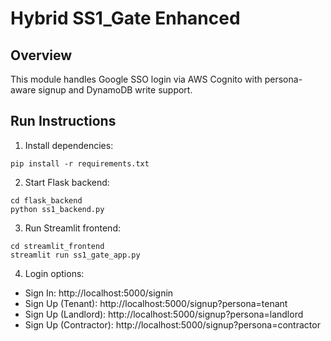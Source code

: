 # Hybrid SS1_Gate Enhanced

## Overview
This module handles Google SSO login via AWS Cognito with persona-aware signup and DynamoDB write support.

## Run Instructions

1. Install dependencies:
```
pip install -r requirements.txt
```

2. Start Flask backend:
```
cd flask_backend
python ss1_backend.py
```

3. Run Streamlit frontend:
```
cd streamlit_frontend
streamlit run ss1_gate_app.py
```

4. Login options:
- Sign In: http://localhost:5000/signin
- Sign Up (Tenant): http://localhost:5000/signup?persona=tenant
- Sign Up (Landlord): http://localhost:5000/signup?persona=landlord
- Sign Up (Contractor): http://localhost:5000/signup?persona=contractor
